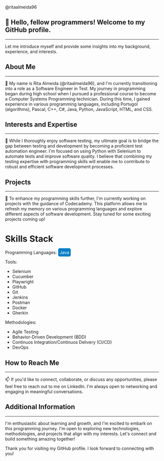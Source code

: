 @ritaalmeida96

<h2>👋 Hello, fellow programmers! Welcome to my GitHub profile.</h2>
<hr>
<p>Let me introduce myself and provide some insights into my background, experience, and interests.</p>

<h2>About Me</h2>
<hr>
<p>🌱 My name is Rita Almeida (@ritaalmeida96), and I'm currently transitioning into a role as a Software Engineer in Test. My journey in programming began during high school when I pursued a professional course to become a Computer Systems Programming technician. During this time, I gained experience in various programming languages, including Portugol (algorithms), Pascal, C++, C#, Java, Python, JavaScript, HTML, and CSS.</p>

<h2>Interests and Expertise</h2>
<hr>
<p>👀 While I thoroughly enjoy software testing, my ultimate goal is to bridge the gap between testing and development by becoming a proficient test automation engineer. I'm focused on using Python with Selenium to automate tests and improve software quality. I believe that combining my testing expertise with programming skills will enable me to contribute to robust and efficient software development processes.</p>

<h2>Projects</h2>
<hr>
<p>💞️ To enhance my programming skills further, I'm currently working on projects with the guidance of Codecademy. This platform allows me to refresh my memory on various programming languages and explore different aspects of software development. Stay tuned for some exciting projects coming up!</p>

# Skills Stack


Programming Languages:
<span style="background-color: #007ec6; color: white; padding: 5px; border-radius: 5px;">Java</span>

Tools:
- <span class="skill-label selenium">Selenium</span>
- <span class="skill-label cucumber">Cucumber</span>
- <span class="skill-label playwright">Playwright</span>
- <span class="skill-label github">GitHub</span>
- <span class="skill-label git">Git</span>
- <span class="skill-label jenkins">Jenkins</span>
- <span class="skill-label postman">Postman</span>
- <span class="skill-label docker">Docker</span>
- <span class="skill-label gherkin">Gherkin</span>

Methodologies:
- <span class="skill-label agile-testing">Agile Testing</span>
- <span class="skill-label bdd">Behavior-Driven Development (BDD)</span>
- <span class="skill-label ci-cd">Continuos Integration/Continuos Delivery (CI/CD)</span>
- <span class="skill-label devops">DevOps</span>


<h2>How to Reach Me</h2>
<hr>
<p>📫 If you'd like to connect, collaborate, or discuss any opportunities, please feel free to reach out to me on LinkedIn. I'm always open to networking and engaging in meaningful conversations.</p>

<h2>Additional Information</h2>
<hr>
<p>I'm enthusiastic about learning and growth, and I'm excited to embark on this programming journey. I'm open to exploring new technologies, methodologies, and projects that align with my interests. Let's connect and build something amazing together!</p>

<p>Thank you for visiting my GitHub profile. I look forward to connecting with you!</p>

<!---
ritaalmeida96/ritaalmeida96 is a ✨ special ✨ repository because its `README.md` (this file) appears on your GitHub profile.
You can click the Preview link to take a look at your changes.
--->
